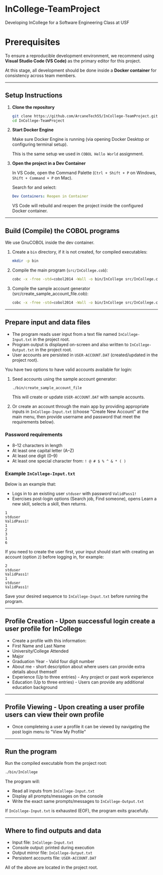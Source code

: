 # InCollege-TeamProject
Developing InCollege for a Software Engineering Class at USF

# Prerequisites

To ensure a reproducible development environment, we recommend using **Visual Studio Code (VS Code)** as the primary editor for this project.

At this stage, all development should be done inside a **Docker container** for consistency across team members.

---

## Setup Instructions

1. **Clone the repository**
   ```bash
   git clone https://github.com/ArcaneTech55/InCollege-TeamProject.git
   cd InCollege-TeamProject
   ```

2. **Start Docker Engine**

    Make sure Docker Engine is running (via opening Docker Desktop or configuring terminal setup).

    This is the same setup we used in `COBOL Hello World` assignment.

3. **Open the project in a Dev Container**

    In VS Code, open the Command Palette (`Ctrl + Shift + P` on Windows, `Shift + Command + P` on Mac).

    Search for and select:

    ```yaml
    Dev Containers: Reopen in Container
    ```

    VS Code will rebuild and reopen the project inside the configured Docker container.

---

## Build (Compile) the COBOL programs

We use GnuCOBOL inside the dev container.

1. Create a `bin` directory, if it is not created, for compiled executables:
   ```bash
   mkdir -p bin
   ```

2. Compile the main program (`src/InCollege.cob`):
   ```bash
   cobc -x -free -std=cobol2014 -Wall -o bin/InCollege src/InCollege.cob
   ```

3. Compile the sample account generator (src/create_sample_account_file.cob):
   ```bash
   cobc -x -free -std=cobol2014 -Wall -o bin/InCollege src/InCollege.cob
   ```
---

## Prepare input and data files

- The program reads user input from a text file named `InCollege-Input.txt` in the project root.
- Program output is displayed on-screen and also written to `InCollege-Output.txt` in the project root.
- User accounts are persisted in `USER-ACCOUNT.DAT` (created/updated in the project root).

You have two options to have valid accounts available for login:

1) Seed accounts using the sample account generator:
   ```bash
   ./bin/create_sample_account_file
   ```
   This will create or update `USER-ACCOUNT.DAT` with sample accounts.

2) Or create an account through the main app by providing appropriate inputs in `InCollege-Input.txt` (choose "Create New Account" at the main menu, then provide username and password that meet the requirements below).

### Password requirements
- 8–12 characters in length
- At least one capital letter (A–Z)
- At least one digit (0–9)
- At least one special character from: `! @ # $ % ^ & * ( )`

### Example `InCollege-Input.txt`
Below is an example that:
- Logs in to an existing user `stduser` with password `ValidPass1!`
- Exercises post-login options (Search job, Find someone), opens Learn a new skill, selects a skill, then returns.

```text
1
stduser
ValidPass1!
1
2
3
1
6
```

If you need to create the user first, your input should start with creating an account (option `2`) before logging in, for example:

```text
2
stduser
ValidPass1!
1
stduser
ValidPass1!
```

Save your desired sequence to `InCollege-Input.txt` before running the program.

---

## Profile Creation - Upon successful login create a user profile for InCollege
- Create a profile with this information:
- First Name and Last Name
- University/College Attended
- Major
- Graduation Year - Valid four digit number
- About me - short description about where users can provide extra details about themself
- Experience (Up to three entries) - Any project or past work experience
- Education (Up to three entries) - Users can provide any additional education background
---

## Profile Viewing - Upon creating a user profile users can view their own profile
- Once completeing a user a profile it can be viewed by navigating the post login menu to "View My Profile"

---
## Run the program

Run the compiled executable from the project root:
```bash
./bin/InCollege
```

The program will:
- Read all inputs from `InCollege-Input.txt`
- Display all prompts/messages on the console
- Write the exact same prompts/messages to `InCollege-Output.txt`

If `InCollege-Input.txt` is exhausted (EOF), the program exits gracefully.

---

## Where to find outputs and data
- Input file: `InCollege-Input.txt`
- Console output: printed during execution
- Output mirror file: `InCollege-Output.txt`
- Persistent accounts file: `USER-ACCOUNT.DAT`

All of the above are located in the project root.